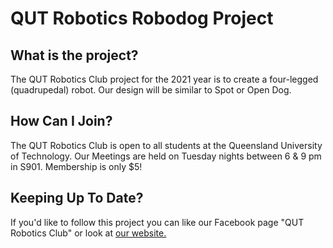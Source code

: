 <h1>QUT Robotics Robodog Project</h1>
<h2>What is the project?</h2>
<p>The QUT Robotics Club project for the 2021 year is to create a four-legged (quadrupedal) robot. Our design will be similar to Spot or Open Dog.</p>
<h2>How Can I Join?</h2>
<p>The QUT Robotics Club is open to all students at the Queensland University of Technology. Our Meetings are held on Tuesday nights between 6 &amp; 9 pm in S901. Membership is only $5!</p>
<h2>Keeping Up To Date?</h2>
<p>If you'd like to follow this project you can like our Facebook page "QUT Robotics Club" or look at <a href="https://qutrobotics.com/" target="_blank" rel="noopener">our website.</a></p>
